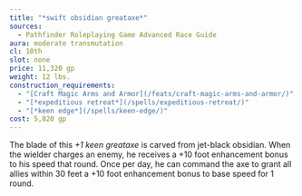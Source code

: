 ```yaml
---
title: "*swift obsidian greataxe*"
sources:
  - Pathfinder Roleplaying Game Advanced Race Guide
aura: moderate transmutation
cl: 10th
slot: none
price: 11,320 gp
weight: 12 lbs.
construction_requirements:
  - "[Craft Magic Arms and Armor](/feats/craft-magic-arms-and-armor/)"
  - "[*expeditious retreat*](/spells/expeditious-retreat/)"
  - "[*keen edge*](/spells/keen-edge/)"
cost: 5,820 gp
---
```


The blade of this *+1 keen greataxe* is carved from jet-black obsidian. When the wielder charges an enemy, he receives a +10 foot enhancement bonus to his speed that round. Once per day, he can command the axe to grant all allies within 30 feet a +10 foot enhancement bonus to base speed for 1 round.

